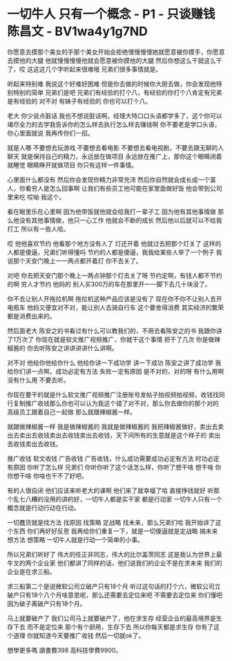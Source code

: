 # 一切牛人 只有一个概念 - P1 - 只谈赚钱陈昌文 - BV1wa4y1g7ND

你愿意去摸那个美女的手那个美女开始会拒绝慢慢慢慢她就愿意被你摸手，你愿意去摸他的大腿 他就慢慢慢慢他就会愿意被你摸他的大腿 然后你想这么干就这么干了，哎 这这这几个字听起来很难哦 兄弟们很多事情就是。

听起来特别难 我说这个好难好困难 但是你去做的时候你大胆去做，你会发现他特别特别的简单 兄弟们是吧 兄弟们有经验的打个八，有经验的你打个八肯定有兄弟是有经验的 对不对 有妹子有经验的 你也可以打个八。

老大 你少说点脏话 我也不想说脏话啊，经理大特口口头语都学多了，这个你可以竭尽全力的去学我告诉你的怎么样去执行怎么样去赚钱啊 你不要老是学口头语，你心里面就说 我再传你们一招。

就是人哪 不要想去玩游戏 不要想去看电影 不要想去看电视剧，不要去跟无聊的人聊天 就是保持自己的精力，永远放在做项目 永远放在推广上，那你这个眼睛闭着就睡觉 眼睛睁开就做项目 你只有这样一件事情。

心里面什么都没有 然后你会发现你精力非常充沛 然后你自然就会成长成一个富人，你看穷人是怎么回事啊 让我们有些员工他可能在家里面做好饭 他会带到公司里来吃 哎呦 我这个。

看在眼里乐在心里啊 因为他带饭就他就会给我打一辈子工 因为他有其他事情做 那么他没有其他事情做，他只一心工作 他就会不断的成长 然后他以后就可以不给我打工 所以有一些人哈。

哎 他他喜欢节约 他看那个地方没有人了 灯还开着 他就过去把那个灯关了 这样的人都是傻逼，兄弟们听得懂吗 节约的人都是傻逼，我我给某些人举了一个例子 我说那个天安门晚上一一两点都开着灯 你不去关了。

对吧 你去把天安门那个晚上一两点钟那个灯去关了呀 节约定啊，有钱人都不节约的啊 穷人才节约 他妈的 别人买300万的车在那里开一一脚下去几十块没了。

你不去让别人开拖拉机啊 拖拉机这种产品应该是没有了 现在你不你不让别人去开电瓶车 他妈又便宜对不对，能让别人去骑自行车 这个要舍得消费 其实经济的繁荣都是消费出来的。

然后面老大 陈安之的书看过有什么可以教我们的，不用去看陈安之的书 我跟你讲了1万次了 你现在就是软文推广视频推广，你就干这个事情 把干了几次 你是做辣椒酱的 你去听陈安之讲讲讲讲什么讲啊。

对不对 他给你他给你什么 他给你讲一下成功学 讲一下成功 陈安之讲了成功学 我给你们讲一点啊，成功必定有方法 失败一定有原因 是不对的，对的呀 有什么用啊 没有什么用 不要去听。

你现在要干的就是什么软文推广视频推广注册账号发帖子拍视频拍视频，收钱找同行复制推广收钱那么你也可以认为我这个错了对不对，那么你去做你的那个对的 高级员工跟着自己一起做 那么就跟辣椒酱一样。

就跟做辣椒酱一样 我是做辣椒酱的 我就是做辣椒酱的 我把辣椒酱做好，卖出去卖出去卖出去收钱卖出去收钱卖出去收钱，天下间所有的生意就是这个样子的 卖出去收钱卖出去收钱。

推广收钱 软文收钱 广告收钱 广告收钱，什么成功需要成功必定有方法 时功必定有原因 你听了怎么样 兄弟们 你听你听了这个话怎么样，你听了想干啥 想干啥 你你想干啥 你啥也干不了好吧。

有的人很自闭 他们应该来听老大的课啊 他们来了就幸福了哈 直接挣钱就好 听那个乱七八糟的没用的讲的好，一切牛人都是实干家 都是行动家 一切牛人只有一个概念就是行动行动在行动。

一切蠢货就是找方法 找原因 找策略 定战略 找未来，那么兄弟们哈 我开始讲了这个东西 你们再好好反思 我再给你们重复一下，就是一切傻逼就是定战略 搞未来 想方法 想策略 一切牛人就是行动一个简单的小事。

所以兄弟们听好了 伟大的任正非同志，伟大的比尔盖茨同志 这是我认为世界上最牛叉的两个企业家 他们都讲了同样的话，他们说我们的企业不是在求未来 我们的企业是在求三船。

求三船第二个是说微软公司立破产只有18个月 听过这句话的打个六，微软公司立破产只有18个八个月啥意思呢，那么还需要去定位来吧 不需要去定位来 你们懂吧 因为破子离破产只有18个月。

马上就要破产了 我们公司马上就要破产了，他在求生存 经营企业的最高境界是生存下去 而不是定位来 那个有个卵用，生存下去 所以你每天都是求生存 你有了这个道理 你就知道今天要推广收钱 然后一切就ok了。

想學更多嗎 讀書費398 高科技學費9900。